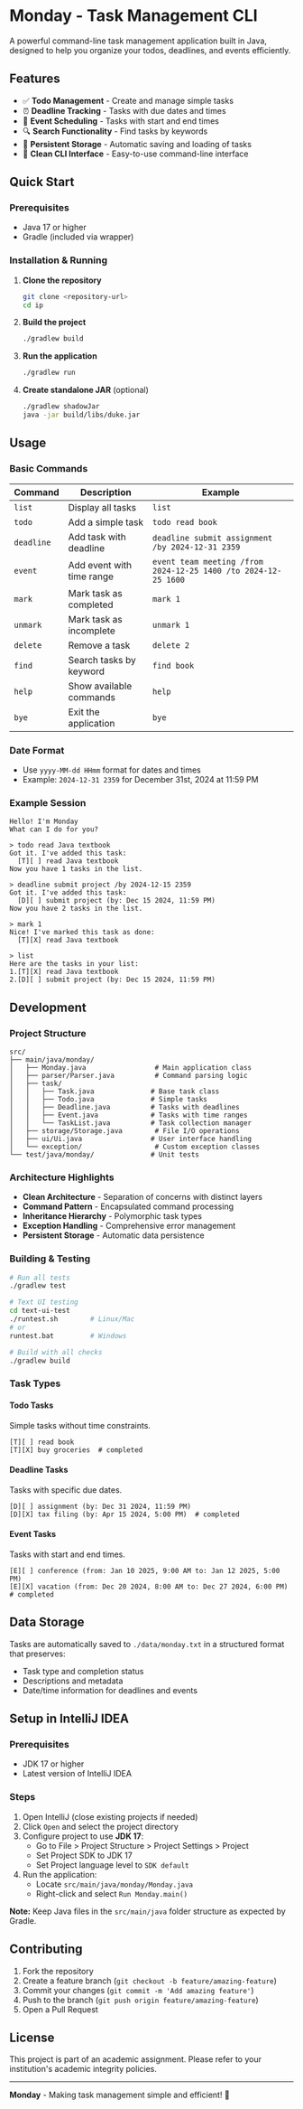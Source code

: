 # Monday - Task Management CLI

A powerful command-line task management application built in Java, designed to help you organize your todos, deadlines, and events efficiently.

## Features

- ✅ **Todo Management** - Create and manage simple tasks
- ⏰ **Deadline Tracking** - Tasks with due dates and times  
- 📅 **Event Scheduling** - Tasks with start and end times
- 🔍 **Search Functionality** - Find tasks by keywords
- 💾 **Persistent Storage** - Automatic saving and loading of tasks
- 📝 **Clean CLI Interface** - Easy-to-use command-line interface

## Quick Start

### Prerequisites
- Java 17 or higher
- Gradle (included via wrapper)

### Installation & Running

1. **Clone the repository**
   ```bash
   git clone <repository-url>
   cd ip
   ```

2. **Build the project**
   ```bash
   ./gradlew build
   ```

3. **Run the application**
   ```bash
   ./gradlew run
   ```

4. **Create standalone JAR** (optional)
   ```bash
   ./gradlew shadowJar
   java -jar build/libs/duke.jar
   ```

## Usage

### Basic Commands

| Command | Description | Example |
|---------|-------------|---------|
| `list` | Display all tasks | `list` |
| `todo` | Add a simple task | `todo read book` |
| `deadline` | Add task with deadline | `deadline submit assignment /by 2024-12-31 2359` |
| `event` | Add event with time range | `event team meeting /from 2024-12-25 1400 /to 2024-12-25 1600` |
| `mark` | Mark task as completed | `mark 1` |
| `unmark` | Mark task as incomplete | `unmark 1` |
| `delete` | Remove a task | `delete 2` |
| `find` | Search tasks by keyword | `find book` |
| `help` | Show available commands | `help` |
| `bye` | Exit the application | `bye` |

### Date Format
- Use `yyyy-MM-dd HHmm` format for dates and times
- Example: `2024-12-31 2359` for December 31st, 2024 at 11:59 PM

### Example Session

```
Hello! I'm Monday
What can I do for you?

> todo read Java textbook
Got it. I've added this task:
  [T][ ] read Java textbook
Now you have 1 tasks in the list.

> deadline submit project /by 2024-12-15 2359
Got it. I've added this task:
  [D][ ] submit project (by: Dec 15 2024, 11:59 PM)
Now you have 2 tasks in the list.

> mark 1
Nice! I've marked this task as done:
  [T][X] read Java textbook

> list
Here are the tasks in your list:
1.[T][X] read Java textbook
2.[D][ ] submit project (by: Dec 15 2024, 11:59 PM)
```

## Development

### Project Structure

```
src/
├── main/java/monday/
│   ├── Monday.java                 # Main application class
│   ├── parser/Parser.java          # Command parsing logic
│   ├── task/
│   │   ├── Task.java              # Base task class
│   │   ├── Todo.java              # Simple tasks
│   │   ├── Deadline.java          # Tasks with deadlines
│   │   ├── Event.java             # Tasks with time ranges
│   │   └── TaskList.java          # Task collection manager
│   ├── storage/Storage.java        # File I/O operations
│   ├── ui/Ui.java                 # User interface handling
│   └── exception/                  # Custom exception classes
└── test/java/monday/              # Unit tests
```

### Architecture Highlights

- **Clean Architecture** - Separation of concerns with distinct layers
- **Command Pattern** - Encapsulated command processing
- **Inheritance Hierarchy** - Polymorphic task types
- **Exception Handling** - Comprehensive error management
- **Persistent Storage** - Automatic data persistence

### Building & Testing

```bash
# Run all tests
./gradlew test

# Text UI testing
cd text-ui-test
./runtest.sh        # Linux/Mac
# or
runtest.bat         # Windows

# Build with all checks
./gradlew build
```

### Task Types

#### Todo Tasks
Simple tasks without time constraints.
```
[T][ ] read book
[T][X] buy groceries  # completed
```

#### Deadline Tasks  
Tasks with specific due dates.
```
[D][ ] assignment (by: Dec 31 2024, 11:59 PM)
[D][X] tax filing (by: Apr 15 2024, 5:00 PM)  # completed
```

#### Event Tasks
Tasks with start and end times.
```
[E][ ] conference (from: Jan 10 2025, 9:00 AM to: Jan 12 2025, 5:00 PM)
[E][X] vacation (from: Dec 20 2024, 8:00 AM to: Dec 27 2024, 6:00 PM)  # completed
```

## Data Storage

Tasks are automatically saved to `./data/monday.txt` in a structured format that preserves:
- Task type and completion status
- Descriptions and metadata
- Date/time information for deadlines and events

## Setup in IntelliJ IDEA

### Prerequisites
- JDK 17 or higher
- Latest version of IntelliJ IDEA

### Steps
1. Open IntelliJ (close existing projects if needed)
2. Click `Open` and select the project directory
3. Configure project to use **JDK 17**:
   - Go to File > Project Structure > Project Settings > Project
   - Set Project SDK to JDK 17
   - Set Project language level to `SDK default`
4. Run the application:
   - Locate `src/main/java/monday/Monday.java`
   - Right-click and select `Run Monday.main()`

**Note:** Keep Java files in the `src/main/java` folder structure as expected by Gradle.

## Contributing

1. Fork the repository
2. Create a feature branch (`git checkout -b feature/amazing-feature`)
3. Commit your changes (`git commit -m 'Add amazing feature'`)
4. Push to the branch (`git push origin feature/amazing-feature`)
5. Open a Pull Request

## License

This project is part of an academic assignment. Please refer to your institution's academic integrity policies.

---

**Monday** - Making task management simple and efficient! 🚀
